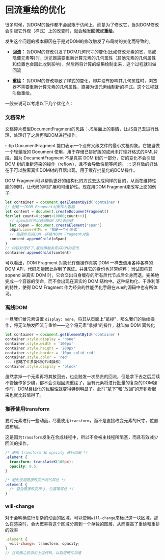 # 回流重绘的优化
很多时候，对DOM的操作都不会局限于访问上，而是为了修改它，当对DOM修改会引起它外观（样式）上的改变时，就会触发**回流**或**重绘**。

发生这个问题的根本原因在于是对DOM的修改触发了布局树的变化而导致的。

- **回流：** 对DOM的修改引发了DOM几何尺寸的变化(比如修改元素的宽，高或隐藏元素等)时，浏览器需要重新计算元素的几何属性（其他元素的几何属性和位置也会因此收到影响），然后再将计算的结果绘制出来，这个过程就叫做回流

- **重绘：** 对DOM的修改导致了样式的变化，却并没有影响其几何属性时，浏览器不需要重新计算元素的几何属性，直接为该元素绘制新的样式。这个过程就叫做重绘。

一般来说可以考虑以下几个优化点：
### 文档碎片
文档碎片模型DocumentFragment的思路：JS层面上的事情，让JS自己去进行处理，处理好了之后再和DOM进行操作。

:::tip
DocumentFragment 接口表示一个没有父级文件的最小文档对象。它被当做一个轻量版的 Document 使用，用于存储已排好版的或尚未打理好格式的XML片段。因为 DocumentFragment 不是真实 DOM 树的一部分，它的变化不会引起 DOM 树的重新渲染的操作（reflow），且不会导致性能等问题。
:::
这样做的好处在于可以脱离真实DOM树的容器出现，用于缓存批量化的DOM操作。

DOM Fragment可以帮助更好的结构化的方式去达成同样的目的，从而在维持性能的同时，让代码的可扩展和可维护性。现在用DOM Fragment来改写上面的例子:
```js
let container = document.getElementById('container')
// 创建一个DOM Fragment对象作为容器
let content = document.createDocumentFragment()
for(let count=0;count<10000;count++){
  // span此时可以通过DOM API去创建
  let oSpan = document.createElement("span")
  oSpan.innerHTML = '我是一个小测试'
  // 像操作真实DOM一样操作DOM Fragment对象
  content.appendChild(oSpan)
}
// 内容处理好了,最后再触发真实DOM的更改
container.appendChild(content)

```
可以看出，DOM Fragment 对象允许像操作真实 DOM 一样去调用各种各样的 DOM API，代码质量因此得到了保证。并且它的身份也非常纯粹：当试图将其 append 进真实 DOM 时，它会交出自身缓存的所有后代节点后全身而退，完美地完成一个容器的使命，而不会出现在真实的 DOM 结构中。这种结构化、干净利落的特性，使得 DOM Fragment 作为经典的性能优化手段在vue的源码中也有所体现。

### 离线DOM
一旦我们给元素设置 `display: none`，将其从页面上“拿掉”，那么我们的后续操作，将无法触发回流与重绘——这个将元素“拿掉”的操作，就叫做 DOM 离线化
```js
let container = document.getElementById('container')
container.style.display = 'none'
container.style.width = '100px'
container.style.height = '200px'
container.style.border = '10px solid red'
container.style.color = 'red'
...（省略了许多类似的后续操作）
container.style.display = 'block'
```
虽然拿掉一个元素再将其放回去，也会触发一次昂贵的回流，但是拿下去之后后续不管操作多少编，都不会引起回流重绘了，当有元素将进行批量的复杂的DOM操作时，DOM离线化的优越性就变得特别明显了。此时“拿下”和“放回”的开销看起来也就比较值得了。

### 推荐使用transform
要对元素进行一些动画，尽量使用`transform`，而不是直接改变元素的尺寸，位置或布局。

这是因为`transform`发生在合成线程中，所以不会被主线程所阻塞，而且有效减少回流的操作。

```css
/* 使用 transform 和 opacity 进行动画 */
.element {
  transform: translateX(100px);
  opacity: 0.5;
}

/* 避免使用直接改变布局的属性 */
.element {
  /* 避免直接改变尺寸、位置等属性 */
}
```

### will-change
对于会明确进行复杂的动画的区域，可以使用`will-change`来标记这一块区域，那么在渲染时，会大概率将这个区域分离到一个单独的图层，从而提高了重绘和重排的效率
```js
.element {
  will-change: transform, opacity;
}
// 在动画之前添加上述代码，以启用硬件加速
```